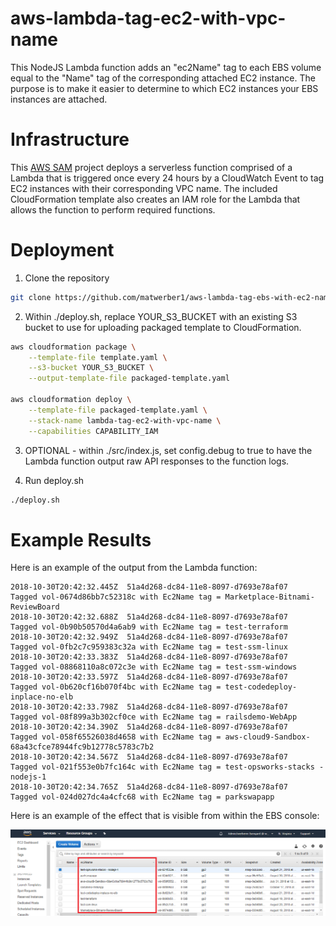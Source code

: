 # aws-lambda-tag-ec2-with-vpc-name

This NodeJS Lambda function adds an "ec2Name" tag to each EBS volume equal to the "Name" tag of the corresponding attached EC2 instance. 
The purpose is to make it easier to determine to which EC2 instances your EBS instances are attached. 

# Infrastructure

This [AWS SAM](https://github.com/awslabs/serverless-application-model) project deploys a serverless function comprised of a Lambda that 
is triggered once every 24 hours by a CloudWatch Event to tag EC2 instances with their corresponding VPC name. The included CloudFormation 
template also creates an IAM role for the Lambda that allows the function to perform required functions. 

# Deployment

1. Clone the repository
  ```sh
  git clone https://github.com/matwerber1/aws-lambda-tag-ebs-with-ec2-name
  ```

2. Within ./deploy.sh, replace YOUR_S3_BUCKET with an existing S3 bucket to use for uploading packaged template to CloudFormation. 
  
  ```sh
  aws cloudformation package \
      --template-file template.yaml \
      --s3-bucket YOUR_S3_BUCKET \
      --output-template-file packaged-template.yaml
  
  aws cloudformation deploy \
      --template-file packaged-template.yaml \
      --stack-name lambda-tag-ec2-with-vpc-name \
      --capabilities CAPABILITY_IAM
  ```

3. OPTIONAL - within ./src/index.js, set config.debug to true to have the Lambda function output raw API responses to the function logs. 

4. Run deploy.sh

  ```sh
  ./deploy.sh
  ```
  
# Example Results

Here is an example of the output from the Lambda function: 

  ```
  2018-10-30T20:42:32.445Z	51a4d268-dc84-11e8-8097-d7693e78af07	Tagged vol-0674d86bb7c52318c with Ec2Name tag = Marketplace-Bitnami-ReviewBoard
  2018-10-30T20:42:32.688Z	51a4d268-dc84-11e8-8097-d7693e78af07	Tagged vol-0b90b50570d4a6ab9 with Ec2Name tag = test-terraform
  2018-10-30T20:42:32.949Z	51a4d268-dc84-11e8-8097-d7693e78af07	Tagged vol-0fb2c7c959383c32a with Ec2Name tag = test-ssm-linux
  2018-10-30T20:42:33.383Z	51a4d268-dc84-11e8-8097-d7693e78af07	Tagged vol-08868110a8c072c3e with Ec2Name tag = test-ssm-windows
  2018-10-30T20:42:33.597Z	51a4d268-dc84-11e8-8097-d7693e78af07	Tagged vol-0b620cf16b070f4bc with Ec2Name tag = test-codedeploy-inplace-no-elb
  2018-10-30T20:42:33.798Z	51a4d268-dc84-11e8-8097-d7693e78af07	Tagged vol-08f899a3b302cf0ce with Ec2Name tag = railsdemo-WebApp
  2018-10-30T20:42:34.390Z	51a4d268-dc84-11e8-8097-d7693e78af07	Tagged vol-058f65526038d4658 with Ec2Name tag = aws-cloud9-Sandbox-68a43cfce78944fc9b12778c5783c7b2
  2018-10-30T20:42:34.567Z	51a4d268-dc84-11e8-8097-d7693e78af07	Tagged vol-021f553e0b7fc164c with Ec2Name tag = test-opsworks-stacks - nodejs-1
  2018-10-30T20:42:34.765Z	51a4d268-dc84-11e8-8097-d7693e78af07	Tagged vol-024d027dc4a4cfc68 with Ec2Name tag = parkswapapp
  ```

Here is an example of the effect that is visible from within the EBS console: 

  ![EBS Console Example](https://github.com/matwerber1/aws-lambda-tag-ebs-with-ec2-name/blob/master/images/ebs-console.png)